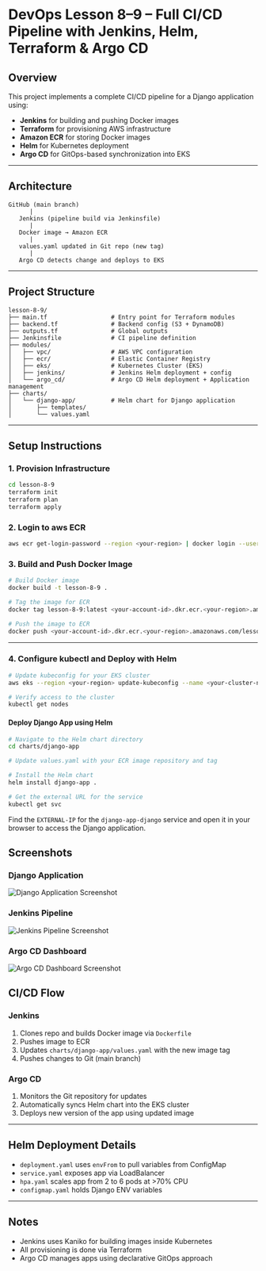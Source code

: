 # DevOps Lesson 8–9 – Full CI/CD Pipeline with Jenkins, Helm, Terraform & Argo CD

## Overview

This project implements a complete CI/CD pipeline for a Django application using:
- **Jenkins** for building and pushing Docker images
- **Terraform** for provisioning AWS infrastructure
- **Amazon ECR** for storing Docker images
- **Helm** for Kubernetes deployment
- **Argo CD** for GitOps-based synchronization into EKS

---

## Architecture

```text
GitHub (main branch)
      |
   Jenkins (pipeline build via Jenkinsfile)
      |
   Docker image → Amazon ECR
      |
   values.yaml updated in Git repo (new tag)
      |
   Argo CD detects change and deploys to EKS
```

---

## Project Structure

```
lesson-8-9/
├── main.tf                  # Entry point for Terraform modules
├── backend.tf               # Backend config (S3 + DynamoDB)
├── outputs.tf               # Global outputs
├── Jenkinsfile              # CI pipeline definition
├── modules/
│   ├── vpc/                 # AWS VPC configuration
│   ├── ecr/                 # Elastic Container Registry
│   ├── eks/                 # Kubernetes Cluster (EKS)
│   ├── jenkins/             # Jenkins Helm deployment + config
│   └── argo_cd/             # Argo CD Helm deployment + Application management
├── charts/
│   └── django-app/          # Helm chart for Django application
│       ├── templates/
│       └── values.yaml
```

---

## Setup Instructions

### 1. Provision Infrastructure

```bash
cd lesson-8-9
terraform init
terraform plan
terraform apply
```

### 2. Login to aws ECR

```bash
aws ecr get-login-password --region <your-region> | docker login --username AWS --password-stdin <your-account-id>.dkr.ecr.<your-region>.amazonaws.com
```
### 3. Build and Push Docker Image

```bash
# Build Docker image
docker build -t lesson-8-9 .

# Tag the image for ECR
docker tag lesson-8-9:latest <your-account-id>.dkr.ecr.<your-region>.amazonaws.com/lesson-8-9-ecr:latest

# Push the image to ECR
docker push <your-account-id>.dkr.ecr.<your-region>.amazonaws.com/lesson-8-9-ecr:latest
```

---

### 4. Configure kubectl and Deploy with Helm

```bash
# Update kubeconfig for your EKS cluster
aws eks --region <your-region> update-kubeconfig --name <your-cluster-name>

# Verify access to the cluster
kubectl get nodes
```

#### Deploy Django App using Helm

```bash
# Navigate to the Helm chart directory
cd charts/django-app

# Update values.yaml with your ECR image repository and tag

# Install the Helm chart
helm install django-app .
```

```bash
# Get the external URL for the service
kubectl get svc
```
Find the `EXTERNAL-IP` for the `django-app-django` service and open it in your browser to access the Django application.

## Screenshots

### Django Application

![Django Application Screenshot](screenshots/django-app.png)

### Jenkins Pipeline

![Jenkins Pipeline Screenshot](screenshots/jenkins-pipeline.png)

### Argo CD Dashboard

![Argo CD Dashboard Screenshot](screenshots/argocd-dashboard.png)

## CI/CD Flow

### Jenkins

1. Clones repo and builds Docker image via `Dockerfile`
2. Pushes image to ECR
3. Updates `charts/django-app/values.yaml` with the new image tag
4. Pushes changes to Git (main branch)

### Argo CD

1. Monitors the Git repository for updates
2. Automatically syncs Helm chart into the EKS cluster
3. Deploys new version of the app using updated image

---

## Helm Deployment Details

- `deployment.yaml` uses `envFrom` to pull variables from ConfigMap
- `service.yaml` exposes app via LoadBalancer
- `hpa.yaml` scales app from 2 to 6 pods at >70% CPU
- `configmap.yaml` holds Django ENV variables

---

## Notes

- Jenkins uses Kaniko for building images inside Kubernetes
- All provisioning is done via Terraform
- Argo CD manages apps using declarative GitOps approach

